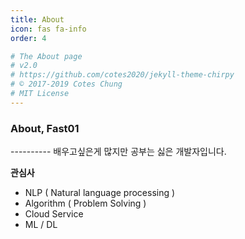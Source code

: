 ```yaml
---
title: About
icon: fas fa-info
order: 4

# The About page
# v2.0
# https://github.com/cotes2020/jekyll-theme-chirpy
# © 2017-2019 Cotes Chung
# MIT License
---
```



<h3> About, Fast01 </h3>
----------
배우고싶은게 많지만 공부는 싫은 개발자입니다.


**관심사**

 - NLP ( Natural language processing )
 - Algorithm ( Problem Solving )
 - Cloud Service
 - ML / DL 

